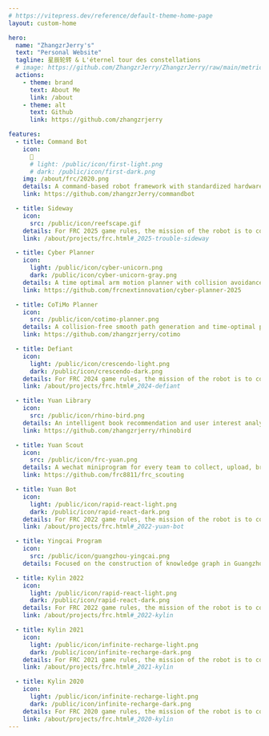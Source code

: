 ```yaml
---
# https://vitepress.dev/reference/default-theme-home-page
layout: custom-home

hero:
  name: "ZhangzrJerry's"
  text: "Personal Website"
  tagline: 星辰轮转 & L'éternel tour des constellations
  # image: https://github.com/ZhangzrJerry/ZhangzrJerry/raw/main/metrics.left.svg
  actions:
    - theme: brand
      text: About Me
      link: /about
    - theme: alt
      text: Github
      link: https://github.com/zhangzrjerry

features:
  - title: Command Bot
    icon:
      🤖
      # light: /public/icon/first-light.png
      # dark: /public/icon/first-dark.png
    img: /about/frc/2020.png
    details: A command-based robot framework with standardized hardware interfaces and factory-patterned subsystems.
    link: https://github.com/zhangzrJerry/commandbot

  - title: Sideway
    icon:
      src: /public/icon/reefscape.gif
    details: For FRC 2025 game rules, the mission of the robot is to collect the Coral (PVC pipe) or the Algae (rubber ball) and place.
    link: /about/projects/frc.html#_2025-trouble-sideway

  - title: Cyber Planner
    icon:
      light: /public/icon/cyber-unicorn.png
      dark: /public/icon/cyber-unicorn-gray.png
    details: A time optimal arm motion planner with collision avoidance and electrical limits applied on motors.
    link: https://github.com/frcnextinnovation/cyber-planner-2025

  - title: CoTiMo Planner
    icon:
      src: /public/icon/cotimo-planner.png
    details: A collision-free smooth path generation and time-optimal path parameterization palnner with model predictive control.
    link: https://github.com/zhangzrjerry/cotimo

  - title: Defiant
    icon:
      light: /public/icon/crescendo-light.png
      dark: /public/icon/crescendo-dark.png
    details: For FRC 2024 game rules, the mission of the robot is to collect the Note (squishy ring) and shoot to the speaker or to the amplifier.
    link: /about/projects/frc.html#_2024-defiant

  - title: Yuan Library
    icon:
      src: /public/icon/rhino-bird.png
    details: An intelligent book recommendation and user interest analysis system based on factorization machine.
    link: https://github.com/zhangzrjerry/rhinobird

  - title: Yuan Scout
    icon:
      src: /public/icon/frc-yuan.png
    details: A wechat miniprogram for every team to collect, upload, browse, contrast, analyze, and export data during the FRC match.
    link: https://github.com/frc8811/frc_scouting

  - title: Yuan Bot
    icon:
      light: /public/icon/rapid-react-light.png
      dark: /public/icon/rapid-react-dark.png
    details: For FRC 2022 game rules, the mission of the robot is to collect and shoot the CARGO (oversized tennis ball) to the hub.
    link: /about/projects/frc.html#_2022-yuan-bot

  - title: Yingcai Program
    icon:
      src: /public/icon/guangzhou-yingcai.png
    details: Focused on the construction of knowledge graph in Guangzhou Yingcai Middle School Science Research Training Program.

  - title: Kylin 2022
    icon:
      light: /public/icon/rapid-react-light.png
      dark: /public/icon/rapid-react-dark.png
    details: For FRC 2022 game rules, the mission of the robot is to collect and shoot the CARGO (oversized tennis ball) to the hub.
    link: /about/projects/frc.html#_2022-kylin

  - title: Kylin 2021
    icon:
      light: /public/icon/infinite-recharge-light.png
      dark: /public/icon/infinite-recharge-dark.png
    details: For FRC 2021 game rules, the mission of the robot is to collect the Power Cell (foam ball) and shoot to the power port.
    link: /about/projects/frc.html#_2021-kylin

  - title: Kylin 2020
    icon:
      light: /public/icon/infinite-recharge-light.png
      dark: /public/icon/infinite-recharge-dark.png
    details: For FRC 2020 game rules, the mission of the robot is to collect the Power Cell (foam ball) and shoot to the power port.
    link: /about/projects/frc.html#_2020-kylin
---
```


<script setup>
import { h } from 'vue'

const MapComponent = () => {
  return h('div', { style: { display: 'none' } }, [
    h('img', { src: '//www.clustrmaps.com/map_v2.png?d=N1xcGfMiyGqEOR9TZz2PRIL6pBhRmMh98RoCJonFmW4&cl=ffffff' })
  ])
}
</script>

<MapComponent />
